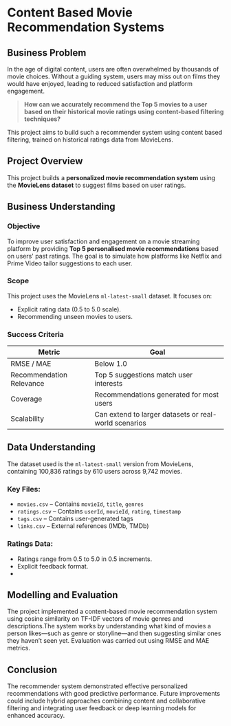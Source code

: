 # Content Based Movie Recommendation Systems

## Business Problem
In the age of digital content, users are often overwhelmed by thousands of movie choices. Without a guiding system, users may miss out on films they would have enjoyed, leading to reduced satisfaction and platform engagement.

> **How can we accurately recommend the Top 5 movies to a user based on their historical movie ratings using content-based filtering techniques?**

This project aims to build such a recommender system using content based filtering, trained on historical ratings data from MovieLens.

## Project Overview
This project builds a **personalized movie recommendation system** using the **MovieLens dataset** to suggest films based on user ratings.

## Business Understanding
### Objective
To improve user satisfaction and engagement on a movie streaming platform by providing **Top 5 personalised movie recommendations** based on users' past ratings. The goal is to simulate how platforms like Netflix and Prime Video tailor suggestions to each user.

### Scope
This project uses the MovieLens `ml-latest-small` dataset. It focuses on:
- Explicit rating data (0.5 to 5.0 scale).
- Recommending unseen movies to users.

### Success Criteria

| Metric                 | Goal                            |
|------------------------|----------------------------------|
| RMSE / MAE             | Below 1.0                        |
| Recommendation Relevance | Top 5 suggestions match user interests |
| Coverage               | Recommendations generated for most users |
| Scalability            | Can extend to larger datasets or real-world scenarios |

## Data Understanding

The dataset used is the `ml-latest-small` version from MovieLens, containing 100,836 ratings by 610 users across 9,742 movies.

### Key Files:
- `movies.csv` – Contains `movieId`, `title`, `genres`
- `ratings.csv` – Contains `userId`, `movieId`, `rating`, `timestamp`
- `tags.csv`  – Contains user-generated tags
- `links.csv`  – External references (IMDb, TMDb)

### Ratings Data:
- Ratings range from 0.5 to 5.0 in 0.5 increments.
- Explicit feedback format.
- 
## Modelling and Evaluation
The project implemented a content-based movie recommendation system using cosine similarity on TF-IDF vectors of movie genres and descriptions.The system works by understanding what kind of movies a person likes—such as genre or storyline—and then suggesting similar ones they haven’t seen yet. Evaluation was carried out using RMSE and MAE metrics.
## Conclusion
The recommender system demonstrated effective personalized recommendations with good predictive performance. Future improvements could include hybrid approaches combining content and collaborative filtering and integrating user feedback or deep learning models for enhanced accuracy.

